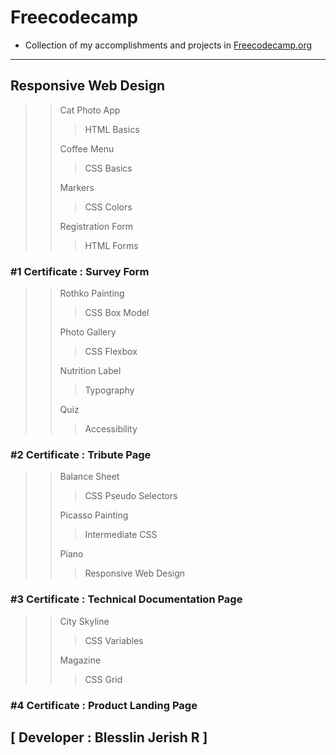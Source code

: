 # Freecodecamp

- Collection of my accomplishments and projects in <a href="https://freecodecamp.org"> Freecodecamp.org</a>

---

## Responsive Web Design

>>Cat Photo App
>>>HTML Basics
>>
>>Coffee Menu
>>>CSS Basics
>>
>>Markers
>>>CSS Colors
>>
>>Registration Form
>>>HTML Forms
>>
### #1 Certificate : Survey Form
>>
>>Rothko Painting
>>> CSS Box Model
>>
>>Photo  Gallery
>>> CSS Flexbox
>>
>>Nutrition Label
>>> Typography
>>
>>Quiz
>>> Accessibility
>>
### #2 Certificate : Tribute Page
>>
>>Balance Sheet
>>>CSS Pseudo Selectors
>>
>>Picasso Painting
>>>Intermediate CSS
>>
>>Piano
>>>Responsive Web Design
>>
### #3 Certificate : Technical Documentation Page
>>
>>City Skyline
>>>CSS Variables  
>>
>>Magazine
>>>CSS Grid
>>
### #4 Certificate : Product Landing Page
<!-- >>
>>Magazine
>>>CSS Grid   -->

## [ Developer : Blesslin Jerish R ]
